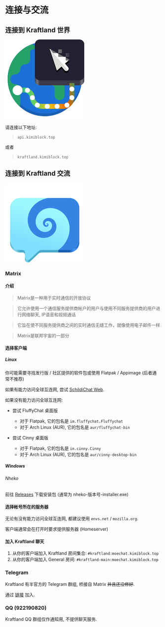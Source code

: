 # 连接与交流

## 连接到 Kraftland 世界

![Connect](img/Minecraft/org.gnome.Connections.svg)

请连接以下地址:

> ```
> api.kimiblock.top
> ```

或者

> ```
> kraftland.kimiblock.top
> ```

## 连接到 Kraftland 交流

![Chat](img/Minecraft/chat.svg)

### Matrix

#### 介绍
> Matrix是一种用于实时通信的开放协议

> 它允许使用一个通信服务提供商帐户的用户与使用不同服务提供商的用户进行网络聊天, IP语音和视频通话

> 它旨在使不同服务提供商之间的实时通信无缝工作，就像使用电子邮件一样

> Matrix是联邦宇宙的一部分

#### 选择客户端

##### Linux
你可能需要寻找发行版 / 社区提供的软件包或使用 Flatpak / Appimage (后者通常不推荐)

如果有能力访问全球互连网, 尝试 [SchildiChat Web](https://app.schildi.chat).

如果没有能力访问全球互连网:

- 尝试 FluffyChat 桌面版
	* 对于 Flatpak, 它的包名是 `im.fluffychat.Fluffychat`
	* 对于 Arch Linux (AUR), 它的包名是 `aur/fluffychat-bin`

- 尝试 Cinny 桌面版
    * 对于 Flatpak, 它的包名是 `in.cinny.Cinny`
    * 对于 Arch Linux (AUR), 它的包名是 `aur/cinny-desktop-bin`


##### Windows
###### Nheko
前往 [Releases](https://github.com/Nheko-Reborn/nheko/releases/latest) 下载安装包 (通常为 nheko-版本号-installer.exe)

#### 选择帐号所在的服务器

无论有没有能力访问全球互连网, 都建议使用 `envs.net` / `mozilla.org`.

客户端通常会在打开时要求提供服务器 (Homeserver)

#### 加入 Kraftland 聊天

1. 从你的客户端加入 Kraftland 房间集合: `#kraftland:moechat.kimiblock.top`
2. 从你的客户端加入 General 房间: `#kraftland-main:moechat.kimiblock.top`

### Telegram
Kraftland 有半官方的 Telegram 群组, 桥接自 Matrix <del>并且还没修好</del>.

通过 [链接](https://t.me/kraftland_bridge) 加入.

### QQ (922190820)
Kraftland QQ 群组仅作通知用, 不提供聊天服务.

